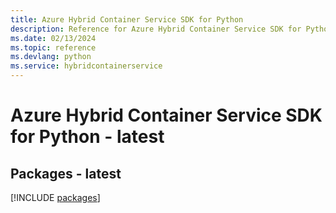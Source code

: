 ```yaml
---
title: Azure Hybrid Container Service SDK for Python
description: Reference for Azure Hybrid Container Service SDK for Python
ms.date: 02/13/2024
ms.topic: reference
ms.devlang: python
ms.service: hybridcontainerservice
---
```

# Azure Hybrid Container Service SDK for Python - latest
## Packages - latest
[!INCLUDE [packages](hybrid-container-service-index.md)]